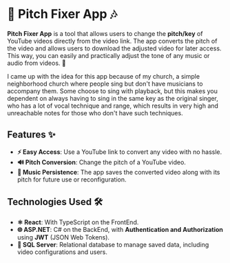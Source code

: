 # 🎵 Pitch Fixer App 🎶

**Pitch Fixer App** is a tool that allows users to change the **pitch/key** of YouTube videos directly from the video link. The app converts the pitch of the video and allows users to download the adjusted video for later access. This way, you can easily and practically adjust the tone of any music or audio from videos. 🚀

I came up with the idea for this app because of my church, a simple neighborhood church where people sing but don't have musicians to accompany them. Some choose to sing with playback, but this makes you dependent on always having to sing in the same key as the original singer, who has a lot of vocal technique and range, which results in very high and unreachable notes for those who don't have such techniques.

## Features ✨

- **⚡ Easy Access**: Use a YouTube link to convert any video with no hassle.
- **🔊 Pitch Conversion**: Change the pitch of a YouTube video.
- **🔄 Music Persistence**: The app saves the converted video along with its pitch for future use or reconfiguration.

## Technologies Used 🛠️

- **⚛️ React**: With TypeScript on the FrontEnd.
- **🌐 ASP.NET**: C# on the BackEnd, with **Authentication and Authorization** using **JWT** (JSON Web Tokens).
- **💾 SQL Server**: Relational database to manage saved data, including video configurations and users.
